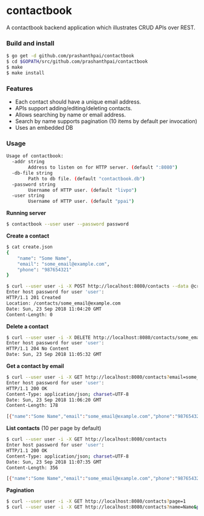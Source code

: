 # contactbook

A contactbook backend application which illustrates CRUD APIs over REST.


### Build and install

```sh
$ go get -d github.com/prashanthpai/contactbook
$ cd $GOPATH/src/github.com/prashanthpai/contactbook
$ make
$ make install
```


### Features

* Each contact should have a unique email address.
* APIs support adding/editing/deleting contacts.
* Allows searching by name or email address.
* Search by name supports pagination (10 items by default per invocation)
* Uses an embedded DB

### Usage

```sh
Usage of contactbook:
  -addr string
    	Address to listen on for HTTP server. (default ":8080")
  -db-file string
    	Path to db file. (default "contactbook.db")
  -password string
    	Username of HTTP user. (default "livpo")
  -user string
    	Username of HTTP user. (default "ppai")
```

**Running server**
```sh
$ contactbook --user user --password password
```

**Create a contact**
```sh
$ cat create.json
{
    "name": "Some Name",
    "email": "some_email@example.com",
    "phone": "987654321"
}
```
```sh
$ curl --user user -i -X POST http://localhost:8080/contacts --data @create.json
Enter host password for user 'user':
HTTP/1.1 201 Created
Location: /contacts/some_email@example.com
Date: Sun, 23 Sep 2018 11:04:20 GMT
Content-Length: 0

```

**Delete a contact**
```sh
$ curl --user user -i -X DELETE http://localhost:8080/contacts/some_email@example.com
Enter host password for user 'user':
HTTP/1.1 204 No Content
Date: Sun, 23 Sep 2018 11:05:32 GMT

```

**Get a contact by email**
```sh
$ curl --user user -i -X GET http://localhost:8080/contacts?email=some_email@example.com
Enter host password for user 'user':
HTTP/1.1 200 OK
Content-Type: application/json; charset=UTF-8
Date: Sun, 23 Sep 2018 11:06:20 GMT
Content-Length: 178

[{"name":"Some Name","email":"some_email@example.com","phone":"987654321","created-at":"2018-09-23T16:36:06.804896664+05:30","updated-at":"2018-09-23T16:36:06.804896664+05:30"}]
```

**List contacts** (10 per page by default)
```sh
$ curl --user user -i -X GET http://localhost:8080/contacts
Enter host password for user 'user':
HTTP/1.1 200 OK
Content-Type: application/json; charset=UTF-8
Date: Sun, 23 Sep 2018 11:07:35 GMT
Content-Length: 356

[{"name":"Some Name","email":"some_email@example.com","phone":"987654321","created-at":"2018-09-23T16:36:06.804896664+05:30","updated-at":"2018-09-23T16:36:06.804896664+05:30"},{"name":"Some Name 2","email":"some_email2@example.com","phone":"9876543224","created-at":"2018-09-23T16:37:29.64788043+05:30","updated-at":"2018-09-23T16:37:29.64788043+05:30"}]

```

**Pagination**
```sh
$ curl --user user -i -X GET http://localhost:8080/contacts?page=1
$ curl --user user -i -X GET http://localhost:8080/contacts?name=Name&page=2
```
